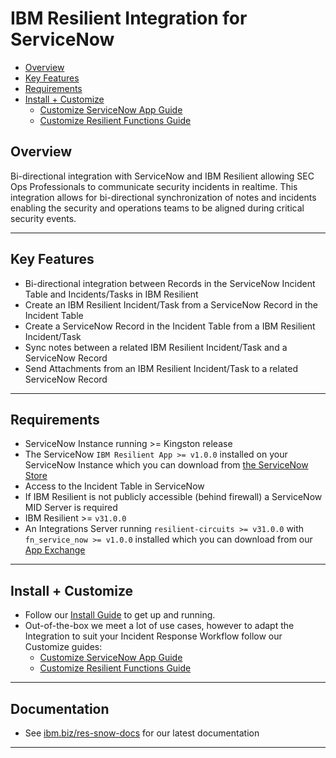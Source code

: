 # IBM Resilient Integration for ServiceNow

- [Overview](#overview)
- [Key Features](#key-features)
- [Requirements](#requirements)
- [Install + Customize](#install--customize)
  - [Customize ServiceNow App Guide](./docs/customize_snow_guide)
  - [Customize Resilient Functions Guide](./docs/customize_resilient_guide)

## Overview
Bi-directional integration with ServiceNow and IBM Resilient allowing SEC Ops Professionals to communicate security incidents in realtime. This integration allows for bi-directional synchronization of notes and incidents enabling the security and operations teams to be aligned during critical security events.

---

## Key Features
* Bi-directional integration between Records in the ServiceNow Incident Table and Incidents/Tasks in IBM Resilient
* Create an IBM Resilient Incident/Task from a ServiceNow Record in the Incident Table
* Create a ServiceNow Record in the Incident Table from a IBM Resilient Incident/Task
* Sync notes between a related IBM Resilient Incident/Task and a ServiceNow Record
* Send Attachments from an IBM Resilient Incident/Task to a related ServiceNow Record

---

## Requirements
* ServiceNow Instance running >= Kingston release
* The ServiceNow `IBM Resilient App >= v1.0.0` installed on your ServiceNow Instance which you can download from [the ServiceNow Store](http://ibm.biz/get-ibm-resilient-service-now-app)
* Access to the Incident Table in ServiceNow
* If IBM Resilient is not publicly accessible (behind firewall) a ServiceNow MID Server is required
* IBM Resilient >= `v31.0.0`
* An Integrations Server running `resilient-circuits >= v31.0.0` with `fn_service_now >= v1.0.0` installed which you can download from our [App Exchange](http://ibm.biz/get-ibm-resilient-service-now-integration)

---

## Install + Customize
* Follow our [Install Guide](./docs/install_guide) to get up and running. 
* Out-of-the-box we meet a lot of use cases, however to adapt the Integration to suit your Incident Response Workflow follow our Customize guides:
  - [Customize ServiceNow App Guide](./docs/customize_snow_guide)
  - [Customize Resilient Functions Guide](./docs/customize_resilient_guide)

---

## Documentation
* See [ibm.biz/res-snow-docs](http://ibm.biz/res-snow-docs) for our latest documentation

---